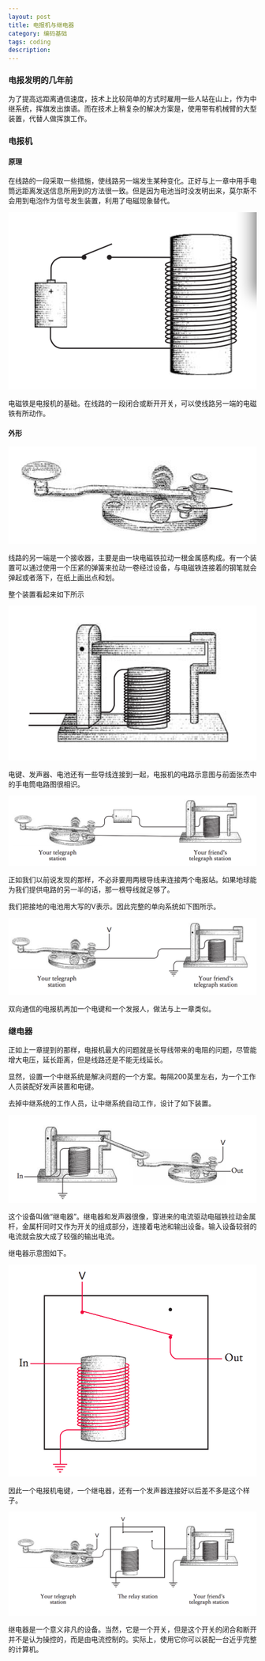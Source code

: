 ```yaml
---
layout: post
title: 电报机与继电器
category: 编码基础
tags: coding
description: 
---
```


### 电报发明的几年前

为了提高远距离通信速度，技术上比较简单的方式时雇用一些人站在山上，作为中继系统，挥旗发出旗语。而在技术上稍复杂的解决方案是，使用带有机械臂的大型装置，代替人做挥旗工作。

### 电报机

#### 原理

在线路的一段采取一些措施，使线路另一端发生某种变化。正好与上一章中用手电筒远距离发送信息所用到的方法很一致。但是因为电池当时没发明出来，莫尔斯不会用到电泡作为信号发生装置，利用了电磁现象替代。

![](https://github.com/arcticlion/reading-lists/blob/master/Code/Chapter%2006%20Telegraphs%20and%20Relays/屏幕快照%202014-09-18%20上午1.24.17.png)



电磁铁是电报机的基础。在线路的一段闭合或断开开关，可以使线路另一端的电磁铁有所动作。

#### 外形

![](https://github.com/arcticlion/reading-lists/blob/master/Code/Chapter%2006%20Telegraphs%20and%20Relays/屏幕快照%202014-09-18%20上午1.24.46.png)

线路的另一端是一个接收器，主要是由一块电磁铁拉动一根金属感构成。有一个装置可以通过使用一个压紧的弹簧来拉动一卷经过设备，与电磁铁连接着的钢笔就会弹起或者落下，在纸上画出点和划。

整个装置看起来如下所示

![](https://github.com/arcticlion/reading-lists/blob/master/Code/Chapter%2006%20Telegraphs%20and%20Relays/屏幕快照%202014-09-18%20上午1.24.54.png)

电键、发声器、电池还有一些导线连接到一起，电报机的电路示意图与前面张杰中的手电筒电路图很相识。

![](https://github.com/arcticlion/reading-lists/blob/master/Code/Chapter%2006%20Telegraphs%20and%20Relays/屏幕快照%202014-09-18%20上午1.25.01.png)

正如我们以前说发现的那样，不必非要用两根导线来连接两个电报站。如果地球能为我们提供电路的另一半的话，那一根导线就足够了。

我们把接地的电池用大写的V表示。因此完整的单向系统如下图所示。

![](https://github.com/arcticlion/reading-lists/blob/master/Code/Chapter%2006%20Telegraphs%20and%20Relays/屏幕快照%202014-09-18%20上午1.25.11.png)

双向通信的电报机再加一个电键和一个发报人，做法与上一章类似。

### 继电器

正如上一章提到的那样，电报机最大的问题就是长导线带来的电阻的问题，尽管能增大电压，延长距离，但是线路还是不能无线延长。

显然，设置一个中继系统是解决问题的一个方案。每隔200英里左右，为一个工作人员装配好发声装置和电键。

去掉中继系统的工作人员，让中继系统自动工作，设计了如下装置。

![](https://github.com/arcticlion/reading-lists/blob/master/Code/Chapter%2006%20Telegraphs%20and%20Relays/屏幕快照%202014-09-18%20上午1.25.22.png)

这个设备叫做“继电器”。继电器和发声器很像，穿进来的电流驱动电磁铁拉动金属杆，金属杆同时又作为开关的组成部分，连接着电池和输出设备。输入设备较弱的电流就会放大成了较强的输出电流。

继电器示意图如下。

![](https://github.com/arcticlion/reading-lists/blob/master/Code/Chapter%2006%20Telegraphs%20and%20Relays/屏幕快照%202014-09-18%20上午1.25.44.png)

因此一个电报机电键，一个继电器，还有一个发声器连接好以后差不多是这个样子。

![](https://github.com/arcticlion/reading-lists/blob/master/Code/Chapter%2006%20Telegraphs%20and%20Relays/屏幕快照%202014-09-18%20上午1.25.52.png)

继电器是一个意义非凡的设备。当然，它是一个开关，但是这个开关的闭合和断开并不是认为操控的，而是由电流控制的。实际上，使用它你可以装配一台近乎完整的计算机。

